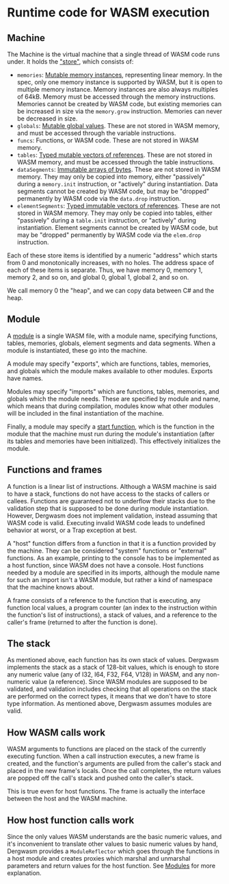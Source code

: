 # Runtime code for WASM execution

## Machine

The Machine is the virtual machine that a single thread of WASM code runs under. It holds the ["store"](https://webassembly.github.io/spec/core/exec/runtime.html#store), which consists of:

* `memories`: [Mutable memory instances](https://webassembly.github.io/spec/core/exec/runtime.html#memory-instances), representing linear memory. In the spec, only one memory instance is supported by WASM, but it is open to multiple memory instance. Memory instances are also always multiples of 64kB. Memory must be accessed through the memory instructions. Memories cannot be created by WASM code, but existing memories can be increased in size via the `memory.grow` instruction. Memories can never be decreased in size.
* `globals`: [Mutable global values](https://webassembly.github.io/spec/core/exec/runtime.html#global-instances). These are not stored in WASM memory, and must be accessed through the variable instructions.
* `funcs`: Functions, or WASM code. These are not stored in WASM memory.
* `tables`: [Typed mutable vectors of references](https://webassembly.github.io/spec/core/exec/runtime.html#data-instances). These are not stored in WASM memory, and must be accessed through the table instructions.
* `dataSegments`: [Immutable arrays of bytes](https://webassembly.github.io/spec/core/syntax/modules.html#data-segments). These are not stored in WASM memory. They may only be copied into memory, either "passively" during a `memory.init` instruction, or "actively" during instantiation. Data segments cannot be created by WASM code, but may be "dropped" permanently by WASM code via the `data.drop` instruction.
* `elementSegments`: [Typed immutable vectors of references](https://webassembly.github.io/spec/core/syntax/modules.html#element-segments). These are not stored in WASM memory. They may only be copied into tables, either "passively" during a `table.init` instruction, or "actively" during instantiation. Element segments cannot be created by WASM code, but may be "dropped" permanently by WASM code via the `elem.drop` instruction.

Each of these store items is identified by a numeric "address" which starts from 0 and monotonically increases, with no holes. The address space of each of these items is separate. Thus, we have memory 0, memory 1, memory 2, and so on, and global 0, global 1, global 2, and so on.

We call memory 0 the "heap", and we can copy data between C# and the heap.

## Module

A [module](https://webassembly.github.io/spec/core/syntax/modules.html#modules) is a single WASM file, with a module name, specifying functions, tables, memories, globals, element segments and data segments. When a module is instantiated, these go into the machine.

A module may specify "exports", which are functions, tables, memories, and globals which the module makes available to other modules. Exports have names.

Modules may specify "imports" which are functions, tables, memories, and globals which the module needs. These are specified by module and name, which means that during compilation, modules know what other modules will be included in the final instantiation of the machine.

Finally, a module may specify a [start function](https://webassembly.github.io/spec/core/syntax/modules.html#start-function), which is the function in the module that the machine must run during the module's instantiation (after its tables and memories have been initialized). This effectively initializes the module.

## Functions and frames

A function is a linear list of instructions. Although a WASM machine is said to have a stack, functions do not have access to the stacks of callers or callees. Functions are guaranteed not to underflow their stacks due to the validation step that is supposed to be done during module instantiation. However, Dergwasm does not implement validation, instead assuming that WASM code is valid. Executing invalid WASM code leads to undefined behavior at worst, or a Trap exception at best.

A "host" function differs from a function in that it is a function provided by the machine. They can be considered "system" functions or "external" functions. As an example, printing to the console has to be implemented as a host function, since WASM does not have a console. Host functions needed by a module are specified in its imports, although the module name for such an import isn't a WASM module, but rather a kind of namespace that the machine knows about.

A frame consists of a reference to the function that is executing, any function local values, a program counter (an index to the instruction within the function's list of instructions), a stack of values, and a reference to the caller's frame (returned to after the function is done).

## The stack

As mentioned above, each function has its own stack of values. Dergwasm implements the stack as a stack of 128-bit values, which is enough to store any numeric value (any of I32, I64, F32, F64, V128) in WASM, and any non-numeric value (a reference). Since WASM modules are supposed to be validated, and validation includes checking that all operations on the  stack are performed on the correct types, it means that we don't have to store type information. As mentioned above, Dergwasm assumes modules are valid.

## How WASM calls work

WASM arguments to functions are placed on the stack of the currently executing function. When a call instruction executes, a new frame is created, and the function's arguments are pulled from the caller's stack and placed in the new frame's locals. Once the call completes, the return values are popped off the call's stack and pushed onto the caller's stack.

This is true even for host functions. The frame is actually the interface between the host and the WASM machine.

## How host function calls work

Since the only values WASM understands are the basic numeric values, and it's inconvenient to translate other values to basic numeric values by hand, Dergwasm provides a `ModuleReflector` which goes through the functions in a host module and creates proxies which marshal and unmarshal parameters and return values for the host function. See [Modules](../Modules/README.md) for more explanation.

